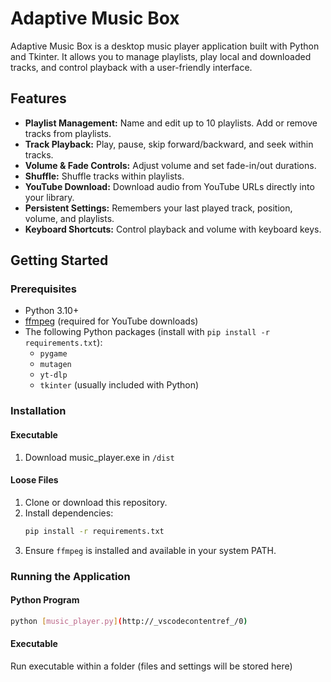 # Adaptive Music Box

Adaptive Music Box is a desktop music player application built with Python and Tkinter. It allows you to manage playlists, play local and downloaded tracks, and control playback with a user-friendly interface.

## Features

- **Playlist Management:** Name and edit up to 10 playlists. Add or remove tracks from playlists.
- **Track Playback:** Play, pause, skip forward/backward, and seek within tracks.
- **Volume & Fade Controls:** Adjust volume and set fade-in/out durations.
- **Shuffle:** Shuffle tracks within playlists.
- **YouTube Download:** Download audio from YouTube URLs directly into your library.
- **Persistent Settings:** Remembers your last played track, position, volume, and playlists.
- **Keyboard Shortcuts:** Control playback and volume with keyboard keys.

## Getting Started

### __Prerequisites__

- Python 3.10+
- [ffmpeg](https://ffmpeg.org/) (required for YouTube downloads)
- The following Python packages (install with `pip install -r requirements.txt`):
  - `pygame`
  - `mutagen`
  - `yt-dlp`
  - `tkinter` (usually included with Python)

### __Installation__

#### Executable
1. Download music_player.exe in `/dist`

#### Loose Files
1. Clone or download this repository.
2. Install dependencies:
    ```sh
    pip install -r requirements.txt
    ```
3. Ensure `ffmpeg` is installed and available in your system PATH.

### __Running the Application__

#### Python Program
```sh
python [music_player.py](http://_vscodecontentref_/0)
```

#### Executable
Run executable within a folder (files and settings will be stored here)
